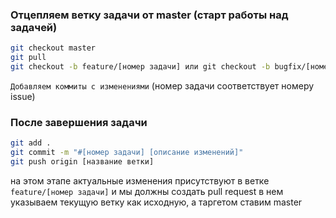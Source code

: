 ### Отцепляем ветку задачи от master (старт работы над задачей)

```bash
git checkout master
git pull
git checkout -b feature/[номер задачи] или git checkout -b bugfix/[номер задачи]
```

`Добавляем коммиты с изменениями`
(номер задачи соответствует номеру issue)

### После завершения задачи 
```bash
git add .
git commit -m "#[номер задачи] [описание изменений]"
git push origin [название ветки]
```

на этом этапе актуальные изменения присутствуют в ветке `feature/[номер задачи]` и мы должны создать pull request
в нем указываем текущую ветку как исходную, а таргетом ставим master
